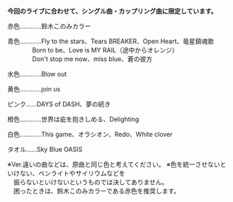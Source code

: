 **今回のライブに合わせて、シングル曲・カップリング曲に限定しています。**

赤色…………鈴木このみカラー

青色…………Fly to the stars、Tears BREAKER、Open Heart、竜星鎮魂歌  
　　　　Born to be、Love is MY RAIL（途中からオレンジ）  
　　　　Don't stop me now、miss blue、蒼の彼方
    
水色…………Blow out  

黄色…………join us  

ピンク……DAYS of DASH、夢の続き  

橙色…………世界は疵を抱きしめる、Delighting  

白色…………This game、オラシオン、Redo、White clover  

タオル……Sky Blue OASIS  

※Ver.違いの曲などは、原曲と同じ色と考えてください。
※色を統一させないといけない、ペンライトやサイリウムなどを  
　振らないといけないというものでは決してありません。  
　困ったときは、鈴木このみカラーである赤色を推奨します。
